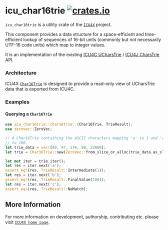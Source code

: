 # icu_char16trie [![crates.io](https://img.shields.io/crates/v/icu_char16trie)](https://crates.io/crates/icu_char16trie)

`icu_char16trie` is a utility crate of the [`ICU4X`] project.

This component provides a data structure for a space-efficient and time-efficient lookup of
sequences of 16-bit units (commonly but not necessarily UTF-16 code units)
which map to integer values.

It is an implementation of the existing [ICU4C UCharsTrie](https://unicode-org.github.io/icu-docs/apidoc/released/icu4c/classicu_1_1UCharsTrie.html)
/ [ICU4J CharsTrie](https://unicode-org.github.io/icu-docs/apidoc/released/icu4j/com/ibm/icu/util/CharsTrie.html) API.

### Architecture

ICU4X [`Char16Trie`](crate::char16trie::Char16Trie) is designed to provide a read-only view of UCharsTrie data that is exported from ICU4C.

### Examples

#### Querying a `Char16Trie`

```rust
use icu_char16trie::char16trie::{Char16Trie, TrieResult};
use zerovec::ZeroVec;

// A Char16Trie containing the ASCII characters mapping 'a' to 1 and 'ab'
// to 100.
let trie_data = vec![48, 97, 176, 98, 32868];
let trie = Char16Trie::new(ZeroVec::from_slice_or_alloc(trie_data.as_slice()));

let mut iter = trie.iter();
let res = iter.next('a');
assert_eq!(res, TrieResult::Intermediate(1));
let res = iter.next('b');
assert_eq!(res, TrieResult::FinalValue(100));
let res = iter.next('c');
assert_eq!(res, TrieResult::NoMatch);
```

[`ICU4X`]: ../icu/index.html

## More Information

For more information on development, authorship, contributing etc. please visit [`ICU4X home page`](https://github.com/unicode-org/icu4x).
